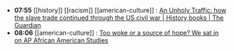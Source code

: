 - **07:55** [[history]] [[racism]] [[american-culture]] :  [An Unholy Traffic: how the slave trade continued through the US civil war | History books | The Guardian](https://www.theguardian.com/books/2024/apr/28/robert-colby-unholy-traffic-slave-trade-civil-war)
- **08:06** [[american-culture]] :  [Too woke or a source of hope? We sat in on AP African American Studies](https://www.usatoday.com/story/news/education/2024/04/28/ap-african-american-studies-course-inside-look/72631964007/)